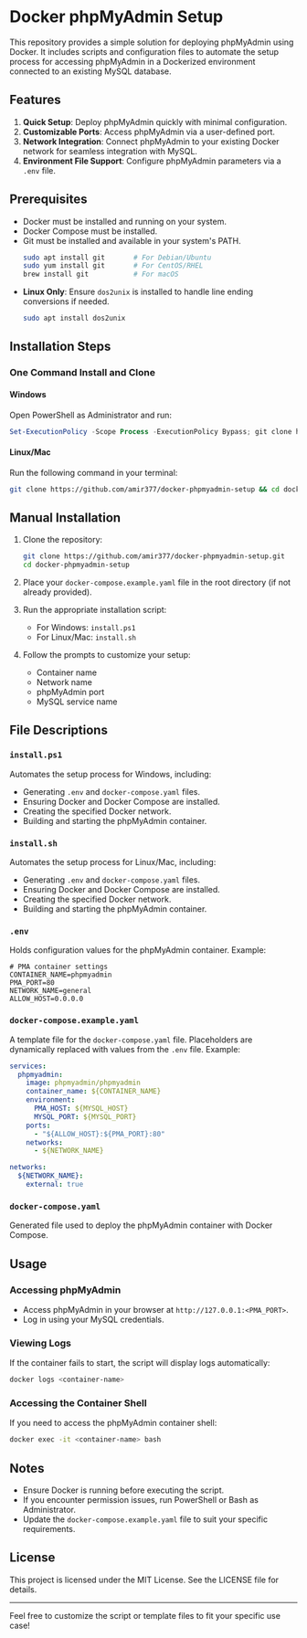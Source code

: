
# Docker phpMyAdmin Setup

This repository provides a simple solution for deploying phpMyAdmin using Docker. It includes scripts and configuration files to automate the setup process for accessing phpMyAdmin in a Dockerized environment connected to an existing MySQL database.

## Features

1. **Quick Setup**: Deploy phpMyAdmin quickly with minimal configuration.
2. **Customizable Ports**: Access phpMyAdmin via a user-defined port.
3. **Network Integration**: Connect phpMyAdmin to your existing Docker network for seamless integration with MySQL.
4. **Environment File Support**: Configure phpMyAdmin parameters via a `.env` file.

## Prerequisites

- Docker must be installed and running on your system.
- Docker Compose must be installed.
- Git must be installed and available in your system's PATH.
  ```bash
  sudo apt install git       # For Debian/Ubuntu
  sudo yum install git       # For CentOS/RHEL
  brew install git           # For macOS
  ```
- **Linux Only**: Ensure `dos2unix` is installed to handle line ending conversions if needed.
  ```bash
  sudo apt install dos2unix
  ```

## Installation Steps

### One Command Install and Clone

#### Windows

Open PowerShell as Administrator and run:
```powershell
Set-ExecutionPolicy -Scope Process -ExecutionPolicy Bypass; git clone https://github.com/amir377/docker-phpmyadmin-setup; cd docker-phpmyadmin-setup; ./install.ps1
```

#### Linux/Mac

Run the following command in your terminal:
```bash
git clone https://github.com/amir377/docker-phpmyadmin-setup && cd docker-phpmyadmin-setup && dos2unix install.sh && chmod +x install.sh && ./install.sh
```

## Manual Installation

1. Clone the repository:
   ```bash
   git clone https://github.com/amir377/docker-phpmyadmin-setup.git
   cd docker-phpmyadmin-setup
   ```

2. Place your `docker-compose.example.yaml` file in the root directory (if not already provided).

3. Run the appropriate installation script:
    - For Windows: `install.ps1`
    - For Linux/Mac: `install.sh`

4. Follow the prompts to customize your setup:
    - Container name
    - Network name
    - phpMyAdmin port
    - MySQL service name

## File Descriptions

### `install.ps1`

Automates the setup process for Windows, including:

- Generating `.env` and `docker-compose.yaml` files.
- Ensuring Docker and Docker Compose are installed.
- Creating the specified Docker network.
- Building and starting the phpMyAdmin container.

### `install.sh`

Automates the setup process for Linux/Mac, including:

- Generating `.env` and `docker-compose.yaml` files.
- Ensuring Docker and Docker Compose are installed.
- Creating the specified Docker network.
- Building and starting the phpMyAdmin container.

### `.env`

Holds configuration values for the phpMyAdmin container. Example:

```env
# PMA container settings
CONTAINER_NAME=phpmyadmin
PMA_PORT=80
NETWORK_NAME=general
ALLOW_HOST=0.0.0.0
```

### `docker-compose.example.yaml`

A template file for the `docker-compose.yaml` file. Placeholders are dynamically replaced with values from the `.env` file. Example:

```yaml
services:
  phpmyadmin:
    image: phpmyadmin/phpmyadmin
    container_name: ${CONTAINER_NAME}
    environment:
      PMA_HOST: ${MYSQL_HOST}
      MYSQL_PORT: ${MYSQL_PORT}
    ports:
      - "${ALLOW_HOST}:${PMA_PORT}:80"
    networks:
      - ${NETWORK_NAME}

networks:
  ${NETWORK_NAME}:
    external: true
```

### `docker-compose.yaml`

Generated file used to deploy the phpMyAdmin container with Docker Compose.

## Usage

### Accessing phpMyAdmin

- Access phpMyAdmin in your browser at `http://127.0.0.1:<PMA_PORT>`.
- Log in using your MySQL credentials.

### Viewing Logs

If the container fails to start, the script will display logs automatically:

```bash
docker logs <container-name>
```

### Accessing the Container Shell

If you need to access the phpMyAdmin container shell:

```bash
docker exec -it <container-name> bash
```

## Notes

- Ensure Docker is running before executing the script.
- If you encounter permission issues, run PowerShell or Bash as Administrator.
- Update the `docker-compose.example.yaml` file to suit your specific requirements.

## License

This project is licensed under the MIT License. See the LICENSE file for details.

---

Feel free to customize the script or template files to fit your specific use case!
